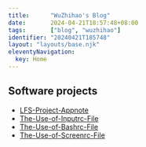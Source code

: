 ```yaml
---
title:      "WuZhihao's Blog"
date:       2024-04-21T18:57:48+08:00
tags:       ["blog", "wuzhihao"]
identifier: "20240421T185748"
layout: "layouts/base.njk"
eleventyNavigation:
  key: Home
---
```


## Software projects

- [LFS-Project-Appnote](20240421T185748--lfs-project-appnote__appnote_lfs)
- [The-Use-of-Inputrc-File](20240715T224540--the-use-of-inputrc-file__inputrc)
- [The-Use-of-Bashrc-File](20240718T195719--the-use-of-bashrc-file__bashrc)
- [The-Use-of-Screenrc-File](20240719T110717--the-use-of-screenrc-file__screenrc)
